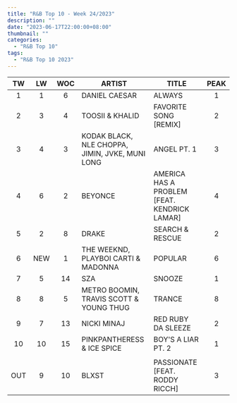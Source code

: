 ```yaml
---
title: "R&B Top 10 - Week 24/2023"
description: ""
date: "2023-06-17T22:00:00+08:00"
thumbnail: ""
categories:
  - "R&B Top 10"
tags:
  - "R&B Top 10 2023"
---
```

<!--more-->
|TW|LW|WOC|ARTIST|TITLE|PEAK|
|:----:|:----:|:----:|----|----|:----:|
|1|1|6|DANIEL CAESAR|ALWAYS|1|
|2|3|4|TOOSII & KHALID|FAVORITE SONG [REMIX]|2|
|3|4|3|KODAK BLACK, NLE CHOPPA, JIMIN, JVKE, MUNI LONG|ANGEL PT. 1|3|
|4|6|2|BEYONCE|AMERICA HAS A PROBLEM [FEAT. KENDRICK LAMAR]|4|
|5|2|8|DRAKE|SEARCH & RESCUE|2|
|6|NEW|1|THE WEEKND, PLAYBOI CARTI & MADONNA|POPULAR|6|
|7|5|14|SZA|SNOOZE|1|
|8|8|5|METRO BOOMIN, TRAVIS SCOTT & YOUNG THUG|TRANCE|8|
|9|7|13|NICKI MINAJ|RED RUBY DA SLEEZE|2|
|10|10|15|PINKPANTHERESS & ICE SPICE|BOY'S A LIAR PT. 2|1|
| | | | | | |
|OUT|9|10|BLXST|PASSIONATE [FEAT. RODDY RICCH]|3|